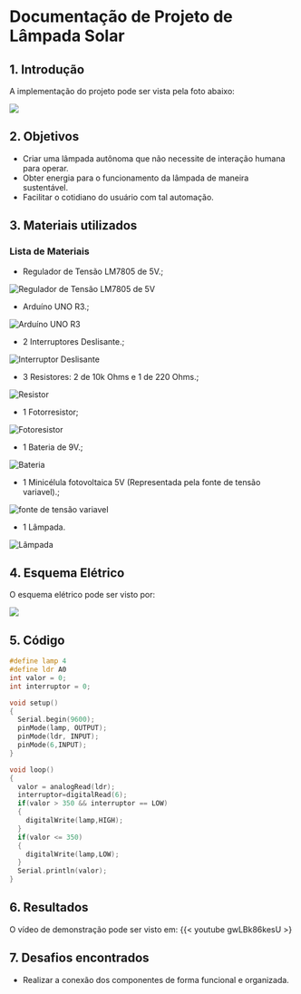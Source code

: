 # Documentação de Projeto de Lâmpada Solar

## 1. Introdução

A implementação do projeto pode ser vista pela foto abaixo:

![](https://www.tinkercad.com/embed/eq19tyXHyPy?editbtn=1)


## 2. Objetivos

- Criar uma lâmpada autônoma que não necessite de interação humana para operar.
- Obter energia para o funcionamento da lâmpada de maneira sustentável.
- Facilitar o cotidiano do usuário com tal automação.

## 3. Materiais utilizados

### Lista de Materiais
 * Regulador de Tensão LM7805 de 5V.;
 
  ![Regulador de Tensão LM7805 de 5V](https://beta-editor.tinkercad.com/components/thumbnails/regulator5V.png)
 * Arduíno UNO R3.;

 ![Arduíno UNO R3](https://beta-editor.tinkercad.com/components/thumbnails/arduinoUnoR3.png)
 * 2 Interruptores Deslisante.;

 ![Interruptor Deslisante](https://beta-editor.tinkercad.com/components/thumbnails/slideSwitch.png)
 * 3 Resistores: 2 de 10k Ohms e 1 de 220 Ohms.;

 ![Resistor](https://beta-editor.tinkercad.com/components/thumbnails/resistor.png)
 * 1 Fotorresistor;

 ![Fotoresistor](https://beta-editor.tinkercad.com/components/thumbnails/photoResistor.png)
 * 1 Bateria de 9V.;

 ![Bateria](https://beta-editor.tinkercad.com/components/thumbnails/battery9V.png)
 * 1 Minicélula fotovoltaica 5V (Representada pela fonte de tensão variavel).;

 ![fonte de tensão variavel](https://beta-editor.tinkercad.com/components/thumbnails/powerSupply.png)
 * 1 Lâmpada. 

 ![Lâmpada](https://beta-editor.tinkercad.com/components/thumbnails/lightBulb.png)


## 4. Esquema Elétrico


O esquema elétrico pode ser visto por:

![](https://cdn.discordapp.com/attachments/753295630503247907/771720113132666880/Untitled_Sketch_bb.png)

## 5. Código

```Cpp
#define lamp 4
#define ldr A0
int valor = 0;
int interruptor = 0;

void setup()
{
  Serial.begin(9600);
  pinMode(lamp, OUTPUT);
  pinMode(ldr, INPUT);
  pinMode(6,INPUT);
}

void loop()
{
  valor = analogRead(ldr);
  interruptor=digitalRead(6);
  if(valor > 350 && interruptor == LOW)
  {
  	digitalWrite(lamp,HIGH);
  }
  if(valor <= 350)
  {
  	digitalWrite(lamp,LOW);
  }
  Serial.println(valor);
}
```

## 6. Resultados

O vídeo de demonstração pode ser visto em:
{{< youtube gwLBk86kesU >}


## 7. Desafios encontrados

- Realizar a conexão dos componentes de forma funcional e organizada.
